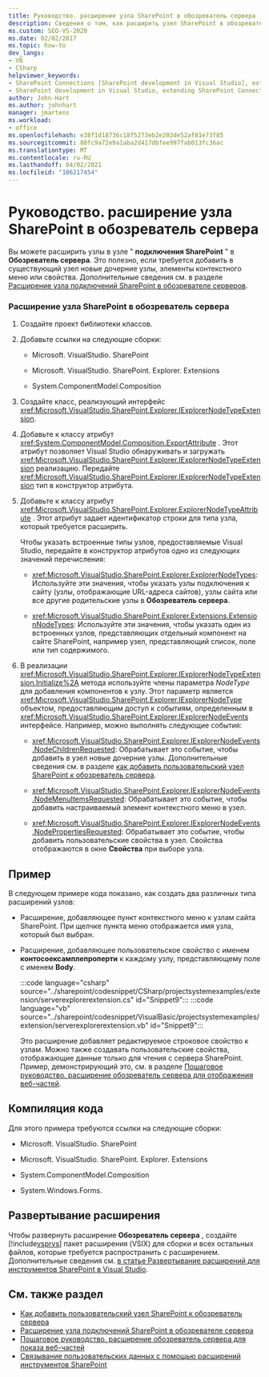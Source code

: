 ```yaml
---
title: Руководство. расширение узла SharePoint в обозреватель сервера | Документация Майкрософт
description: Сведения о том, как расширить узел SharePoint в обозреватель сервера с помощью узла "подключения SharePoint".
ms.custom: SEO-VS-2020
ms.date: 02/02/2017
ms.topic: how-to
dev_langs:
- VB
- CSharp
helpviewer_keywords:
- SharePoint Connections [SharePoint development in Visual Studio], extending a node
- SharePoint development in Visual Studio, extending SharePoint Connections node in Server Explorer
author: John-Hart
ms.author: johnhart
manager: jmartens
ms.workload:
- office
ms.openlocfilehash: e38f1d18736c18f5273eb2e202de52af81e73f85
ms.sourcegitcommit: 80fc9a72e9a1aba2d417dbfee997fab013fc36ac
ms.translationtype: MT
ms.contentlocale: ru-RU
ms.lasthandoff: 04/02/2021
ms.locfileid: "106217454"
---
```

# <a name="how-to-extend-a-sharepoint-node-in-server-explorer"></a>Руководство. расширение узла SharePoint в обозреватель сервера
  Вы можете расширить узлы в узле " **подключения SharePoint** " в **Обозреватель сервера**. Это полезно, если требуется добавить в существующий узел новые дочерние узлы, элементы контекстного меню или свойства. Дополнительные сведения см. в разделе [Расширение узла подключений SharePoint в обозревателе серверов](../sharepoint/extending-the-sharepoint-connections-node-in-server-explorer.md).

### <a name="to-extend-a-sharepoint-node-in-server-explorer"></a>Расширение узла SharePoint в обозреватель сервера

1. Создайте проект библиотеки классов.

2. Добавьте ссылки на следующие сборки:

    - Microsoft. VisualStudio. SharePoint

    - Microsoft. VisualStudio. SharePoint. Explorer. Extensions

    - System.ComponentModel.Composition

3. Создайте класс, реализующий интерфейс <xref:Microsoft.VisualStudio.SharePoint.Explorer.IExplorerNodeTypeExtension>.

4. Добавьте к классу атрибут <xref:System.ComponentModel.Composition.ExportAttribute> . Этот атрибут позволяет Visual Studio обнаруживать и загружать <xref:Microsoft.VisualStudio.SharePoint.Explorer.IExplorerNodeTypeExtension> реализацию. Передайте <xref:Microsoft.VisualStudio.SharePoint.Explorer.IExplorerNodeTypeExtension> тип в конструктор атрибута.

5. Добавьте к классу атрибут <xref:Microsoft.VisualStudio.SharePoint.Explorer.ExplorerNodeTypeAttribute> . Этот атрибут задает идентификатор строки для типа узла, который требуется расширить.

     Чтобы указать встроенные типы узлов, предоставляемые Visual Studio, передайте в конструктор атрибутов одно из следующих значений перечисления:

    - <xref:Microsoft.VisualStudio.SharePoint.Explorer.ExplorerNodeTypes>: Используйте эти значения, чтобы указать узлы подключения к сайту (узлы, отображающие URL-адреса сайтов), узлы сайта или все другие родительские узлы в **Обозреватель сервера**.

    - <xref:Microsoft.VisualStudio.SharePoint.Explorer.Extensions.ExtensionNodeTypes>: Используйте эти значения, чтобы указать один из встроенных узлов, представляющих отдельный компонент на сайте SharePoint, например узел, представляющий список, поле или тип содержимого.

6. В реализации <xref:Microsoft.VisualStudio.SharePoint.Explorer.IExplorerNodeTypeExtension.Initialize%2A> метода используйте члены параметра *NodeType* для добавления компонентов к узлу. Этот параметр является <xref:Microsoft.VisualStudio.SharePoint.Explorer.IExplorerNodeType> объектом, предоставляющим доступ к событиям, определенным в <xref:Microsoft.VisualStudio.SharePoint.Explorer.IExplorerNodeEvents> интерфейсе. Например, можно выполнять следующие события:

    - <xref:Microsoft.VisualStudio.SharePoint.Explorer.IExplorerNodeEvents.NodeChildrenRequested>: Обрабатывает это событие, чтобы добавить в узел новые дочерние узлы. Дополнительные сведения см. в разделе [как добавить пользовательский узел SharePoint к обозреватель сервера](../sharepoint/how-to-add-a-custom-sharepoint-node-to-server-explorer.md).

    - <xref:Microsoft.VisualStudio.SharePoint.Explorer.IExplorerNodeEvents.NodeMenuItemsRequested>: Обрабатывает это событие, чтобы добавить настраиваемый элемент контекстного меню в узел.

    - <xref:Microsoft.VisualStudio.SharePoint.Explorer.IExplorerNodeEvents.NodePropertiesRequested>: Обрабатывает это событие, чтобы добавить пользовательские свойства в узел. Свойства отображаются в окне **Свойства** при выборе узла.

## <a name="example"></a>Пример
 В следующем примере кода показано, как создать два различных типа расширений узлов:

- Расширение, добавляющее пункт контекстного меню к узлам сайта SharePoint. При щелчке пункта меню отображается имя узла, который был выбран.

- Расширение, добавляющее пользовательское свойство с именем **контосоексамплепроперти** к каждому узлу, представляющему поле с именем **Body**.

  :::code language="csharp" source="../sharepoint/codesnippet/CSharp/projectsystemexamples/extension/serverexplorerextension.cs" id="Snippet9":::
  :::code language="vb" source="../sharepoint/codesnippet/VisualBasic/projectsystemexamples/extension/serverexplorerextension.vb" id="Snippet9":::

  Это расширение добавляет редактируемое строковое свойство к узлам. Можно также создавать пользовательские свойства, отображающие данные только для чтения с сервера SharePoint. Пример, демонстрирующий это, см. в разделе [Пошаговое руководство. расширение обозреватель сервера для отображения веб-частей](../sharepoint/walkthrough-extending-server-explorer-to-display-web-parts.md).

## <a name="compile-the-code"></a>Компиляция кода
 Для этого примера требуются ссылки на следующие сборки:

- Microsoft. VisualStudio. SharePoint

- Microsoft. VisualStudio. SharePoint. Explorer. Extensions

- System.ComponentModel.Composition

- System.Windows.Forms.

## <a name="deploy-the-extension"></a>Развертывание расширения
 Чтобы развернуть расширение **Обозреватель сервера** , создайте [!include[vsprvs](../sharepoint/includes/vsprvs-md.md)] пакет расширения (VSIX) для сборки и всех остальных файлов, которые требуется распространить с расширением. Дополнительные сведения см. [в статье Развертывание расширений для инструментов SharePoint в Visual Studio](../sharepoint/deploying-extensions-for-the-sharepoint-tools-in-visual-studio.md).

## <a name="see-also"></a>См. также раздел
- [Как добавить пользовательский узел SharePoint к обозреватель сервера](../sharepoint/how-to-add-a-custom-sharepoint-node-to-server-explorer.md)
- [Расширение узла подключений SharePoint в обозревателе сервера](../sharepoint/extending-the-sharepoint-connections-node-in-server-explorer.md)
- [Пошаговое руководство. расширение обозреватель сервера для показа веб-частей](../sharepoint/walkthrough-extending-server-explorer-to-display-web-parts.md)
- [Связывание пользовательских данных с помощью расширений инструментов SharePoint](../sharepoint/associating-custom-data-with-sharepoint-tools-extensions.md)
